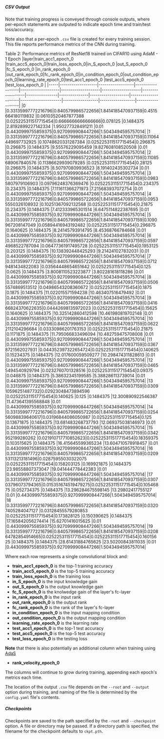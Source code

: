 ##### CSV Output #####
Note that training progress is conveyed through console outputs, where per-epoch statements are outputed to indicate epoch time and train/test loss/accuracy.

Note also that a per-epoch `.csv` file is created for every training session. This file reports performance metrics of the CNN during training.

Table 2: Performance metrics of ResNet18 trained on CIFAR10 using AdaM - 1 Epoch
|layer|train_acc1_epoch_0 |train_acc5_epoch_0|train_loss_epoch_0|in_S_epoch_0        |out_S_epoch_0       |fc_S_epoch_0        |in_rank_epoch_0   |out_rank_epoch_0|fc_rank_epoch_0|in_condition_epoch_0|out_condition_epoch_0|learning_rate_epoch_0|test_acc1_epoch_0 |test_acc5_epoch_0 |test_loss_epoch_0 |
|-----|-------------------|------------------|------------------|--------------------|--------------------|--------------------|------------------|----------------|---------------|--------------------|---------------------|---------------------|------------------|------------------|------------------|
|0    |0.33135997772216796|0.8405799865722656|1.8414185470937159|0.4515664180119832  |0.06103520467877388 |0.025225311517715454|0.6666666666666666|0.078125        |0.1484375      |2.8192899227142334  |1.950277328491211    |0.01                 |0.4430999755859375|0.9270999908447266|1.5043494595757014|
|1    |0.33135997772216796|0.8405799865722656|1.8414185470937159|0.11064449697732925 |0.10748620331287384 |0.025225311517715454|0.296875          |0.296875        |0.1484375      |9.55576229095459    |9.827608108520508    |0.01                 |0.4430999755859375|0.9270999908447266|1.5043494595757014|
|2    |0.33135997772216796|0.8405799865722656|1.8414185470937159|0.11085689067840576 |0.11386629939079285 |0.025225311517715454|0.28125           |0.296875        |0.1484375      |8.507970809936523   |8.191402435302734    |0.01                 |0.4430999755859375|0.9270999908447266|1.5043494595757014|
|3    |0.33135997772216796|0.8405799865722656|1.8414185470937159|0.09835807979106903 |0.09796248376369476 |0.025225311517715454|0.234375          |0.234375        |0.1484375      |7.111611366271973   |7.215683937072754    |0.01                 |0.4430999755859375|0.9270999908447266|1.5043494595757014|
|4    |0.33135997772216796|0.8405799865722656|1.8414185470937159|0.09535550326108932 |0.10251367092132568 |0.025225311517715454|0.21875           |0.234375        |0.1484375      |7.412333965301514   |6.6475114822387695   |0.01                 |0.4430999755859375|0.9270999908447266|1.5043494595757014|
|5    |0.33135997772216796|0.8405799865722656|1.8414185470937159|0.1090967208147049  |0.05894416943192482 |0.025225311517715454|0.296875          |0.1640625       |0.1484375      |8.24145793914795    |8.45368766784668     |0.01                 |0.4430999755859375|0.9270999908447266|1.5043494595757014|
|6    |0.33135997772216796|0.8405799865722656|1.8414185470937159|0.05974968522787094 |0.06477361917495728 |0.025225311517715454|0.1953125         |0.203125        |0.1484375      |10.138392448425293  |9.214241027832031    |0.01                 |0.4430999755859375|0.9270999908447266|1.5043494595757014|
|7    |0.33135997772216796|0.8405799865722656|1.8414185470937159|0.07129481434822083 |0.03564448654651642 |0.025225311517715454|0.125             |0.0625          |0.1484375      |3.8008110523223877  |3.802281618118286    |0.01                 |0.4430999755859375|0.9270999908447266|1.5043494595757014|
|8    |0.33135997772216796|0.8405799865722656|1.8414185470937159|0.05065574869513512 |0.04986543208360672 |0.025225311517715454|0.1875            |0.1875          |0.1484375      |11.022015571594238  |10.463407516479492   |0.01                 |0.4430999755859375|0.9270999908447266|1.5043494595757014|
|9    |0.33135997772216796|0.8405799865722656|1.8414185470937159|0.041666824370622635|0.04442698135972023 |0.025225311517715454|0.15625           |0.1640625       |0.1484375      |10.325142860412598  |10.461980819702148   |0.01                 |0.4430999755859375|0.9270999908447266|1.5043494595757014|
|10   |0.33135997772216796|0.8405799865722656|1.8414185470937159|0.06222112104296684 |0.03330986201763153 |0.025225311517715454|0.21875           |0.1171875       |0.1484375      |11.795066833496094  |10.482759475708008   |0.01                 |0.4430999755859375|0.9270999908447266|1.5043494595757014|
|11   |0.33135997772216796|0.8405799865722656|1.8414185470937159|0.03678721562027931 |0.044352397322654724|0.025225311517715454|0.140625          |0.15234375      |0.1484375      |12.017600059509277  |10.298474311828613   |0.01                 |0.4430999755859375|0.9270999908447266|1.5043494595757014|
|12   |0.33135997772216796|0.8405799865722656|1.8414185470937159|0.04655494540929794 |0.0232760701328516  |0.025225311517715454|0.09375           |0.046875        |0.1484375      |5.38632345199585    |5.388286113739014    |0.01                 |0.4430999755859375|0.9270999908447266|1.5043494595757014|
|13   |0.33135997772216796|0.8405799865722656|1.8414185470937159|0.030910596251487732|0.02923048473894596 |0.025225311517715454|0.140625          |0.125           |0.1484375      |12.300890922546387  |11.473641395568848   |0.01                 |0.4430999755859375|0.9270999908447266|1.5043494595757014|
|14   |0.33135997772216796|0.8405799865722656|1.8414185470937159|0.025456098839640617|0.03196844086050987 |0.025225311517715454|0.125             |0.13671875      |0.1484375      |13.681483268737793  |12.069375038146973   |0.01                 |0.4430999755859375|0.9270999908447266|1.5043494595757014|
|15   |0.33135997772216796|0.8405799865722656|1.8414185470937159|0.0342952199280262  |0.021910717710852623|0.025225311517715454|0.18359375        |0.103515625     |0.1484375      |16.415645599365234  |13.604710578918457   |0.01                 |0.4430999755859375|0.9270999908447266|1.5043494595757014|
|16   |0.33135997772216796|0.8405799865722656|1.8414185470937159|0.020953113213181496|0.02875955030322075 |0.025225311517715454|0.158203125       |0.169921875     |0.1484375      |23.98558807373047   |19.041444778442383   |0.01                 |0.4430999755859375|0.9270999908447266|1.5043494595757014|
|17   |0.33135997772216796|0.8405799865722656|1.8414185470937159|0.030703796073794365|0.015351674519479275|0.025225311517715454|0.10546875        |0.052734375     |0.1484375      |13.296284675598145  |13.29802417755127    |0.01                 |0.4430999755859375|0.9270999908447266|1.5043494595757014|
|18   |0.33135997772216796|0.8405799865722656|1.8414185470937159|0.03207405284047127 |0.03128455579280853 |0.025225311517715454|0.173828125       |0.150390625     |0.1484375      |17.165842056274414  |15.62701416015625    |0.01                 |0.4430999755859375|0.9270999908447266|1.5043494595757014|
|19   |0.33135997772216796|0.8405799865722656|1.8414185470937159|0.020864782854914665|0.025225311517715454|0.025225311517715454|0.16015625        |0.1484375       |0.1484375      |28.61431884765625   |23.50200843811035    |0.01                 |0.4430999755859375|0.9270999908447266|1.5043494595757014|

Where each row represents a single convolutional block and:
- **train_acc1_epoch_0** is the top-1 training accuracy
- **train_acc5_epoch_0** is the top-5 training accuracy
- **train_loss_epoch_0** is the training loss
- **in_S_epoch_0** is the input knowledge gain
- **out_S_epoch_0** is the output knowledge gain
- **fc_S_epoch_0** is the knolwedge gain of the layer's fc-layer
- **in_rank_epoch_0** is the input rank
- **out_rank_epoch_0** is the output rank
- **fc_rank_epoch_0** is the rank of the layer's fc-layer
- **in_condition_epoch_0** is the input mapping condition
- **out_condition_epoch_0** is the output mapping condition
- **learning_rate_epoch_0** is the learning rate
- **test_acc1_epoch_0** is the top-1 test accuracy
- **test_acc5_epoch_0** is the top-5 test accuracy
- **test_loss_epoch_0** is the testing loss

**Note** that there is also potentially an additional column when training using [AdaS](https://github.com/mahdihosseini/AdaS)
- **rank_velocity_epoch_0**

The columns will continue to grow during training, appending each epoch's metrics each time.

The location of the output `.csv` file depends on the `--root` and `--output` option during training, and naming of the file is determined by the `config.yaml` file's contents.

##### Checkpoints #####
Checkpoints are saved to the path specified by the `-root` and `--checkpoint` option. A file or directory may be passed. If a directory path is specified, the filename for the checkpoint defaults to `ckpt.pth`.
